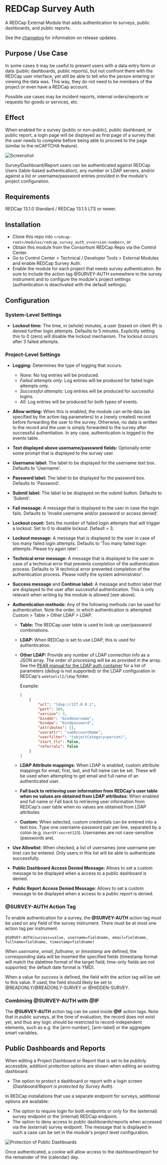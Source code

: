 # REDCap Survey Auth

A REDCap External Module that adds authentication to surveys, public dashboards, and public reports.

See the [changelog](CHANGELOG.md) for information on release updates.

## Purpose / Use Case

In some cases it may be useful to present users with a data entry form or data (public dashboards, public reports), but not confront them with the REDCap user interface, yet still be able to tell who the person entering or viewing the data was. This way, they do not need to be members of the project or even have a REDCap account.

Possible use cases may be incident reports, internal orders/reports or requests for goods or services, etc.

## Effect

When enabled for a survey (public or non-public), public dashboard, or public report, a login page will be displayed as first page of a survey that the user needs to complete before being able to proceed to the page (similar to the reCAPTCHA feature).

![Screenshot](images/surveyauth.png)

Survey/Dashboard/Report users can be authenticated against REDCap Users (table-based authentication), any number or LDAP servers, and/or against a list or username/password entries provided in the module's project configuration.

## Requirements

REDCap 13.1.0 Standard / REDCap 13.1.5 LTS or newer.

## Installation

- Clone this repo into `<redcap-root>/modules/redcap_survey_auth_v<version-number>`, or
- Obtain this module from the Consortium REDCap Repo via the Control Center.
- Go to Control Center > Technical / Developer Tools > External Modules and enable REDCap Survey Auth.
- Enable the module for each project that needs survey authentication. Be sure to include the action tag @SURVEY-AUTH somewhere in the survey instrument and to configure the module's project settings (authentication is deactivated with the default settings).

## Configuration

### System-Level Settings

- **Lockout time:** The time, in (whole) minutes, a user (based on client IP) is denied further login attempts. Defaults to 5 minutes. Explicitly setting this to 0 (zero) will disable the lockout mechanism. The lockout occurs after 3 failed attempts.

### Project-Level Settings

- **Logging:** Determines the type of logging that occurs.
  - _None:_ No log entries will be produced.
  - _Failed attempts only:_ Log entries will be produced for failed login attempts only.
  - _Successful attempts:_ Log entries will be produced for successful logins.
  - _All:_ Log entries will be produced for both types of events.

- **Allow writing:** When this is enabled, the module can write data (as specified by the action tag parameters) to a (newly created) record before forwarding the user to the survey. Otherwise, no data is written to the record and the user is simply forwarded to the survey after successful authentiation. In any case, authentication is logged to the events table.

- **Text displayed above username/password fields:** Optionally enter some prompt that is displayed to the survey user.

- **Username label:** The label to be displayed for the username text box. Defaults to 'Username'.

- **Password label:** The label to be displayed for the password box. Defaults to 'Password'.

- **Submit label:** The label to be displayed on the submit button. Defaults to 'Submit'.

- **Fail message:** A message that is displayed to the user in case the login fails. Defaults to 'Invalid username and/or password or access denied'.

- **Lockout count:** Sets the number of failed login attempts that will trigger a lockout. Set to 0 to disable lockout. Default = 3.

- **Lockout message:** A message that is displayed to the user in case of too many failed login attempts. Defaults to 'Too many failed login attempts. Please try again later'.

- **Technical error message:** A message that is displayed to the user in case of a technical error that prevents completion of the authentication process. Defaults to 'A technical error prevented completion of the authentication process. Please notify the system administrator'.

- **Success message** and **Continue label:** A message and button label that are displayed to the user after successful authentication. This is only relevant when writing by the module is allowed (see above).

- **Authentication methods:** Any of the following methods can be used for authentication. Note the order, in which authentication is attempted: Custom > Table > Other LDAP > LDAP.

  - **Table:** The REDCap user table is used to look up user/password combinations.

  - **LDAP:** When REDCap is set to use LDAP, this is used for authentication.

  - **Other LDAP:** Provide any number of LDAP connection info as a JSON array. The order of processing will be as provided in the array. See the [PEAR manual for the LDAP auth container](https://pear.php.net/manual/en/package.authentication.auth.storage.ldap.php) for a list of parameters (_debug_ is not supported) or the LDAP configuration in REDCap's `webtoolsl2/ldap` folder.

    Example:

    ```JSON
    [
        {
            "url": "ldap://127.0.0.1",
            "port": 389,
            "version": 3,
            "binddn": "bindUsername",
            "bindpw": "bindpassword",
            "attributes": [],
            "userattr": "samAccountName",
            "userfilter": "(objectCategory=person)",
            "start_tls": false,
            "referrals": false
        }
    ]
    ```

  - **LDAP Attribute mappings:** When LDAP is enabled, custom attribute mappings for email, first, last, and full name can be set. These will be used when attempting to get email and full name of an authenticated user.

  - **Fall back to retrieving user information from REDCap's user table when no values are obtained from LDAP attributes:** When enabled and full name or  Fall back to retrieving user information from REDCap's user table when no values are obtained from LDAP attributes

  - **Custom:** When selected, custom credentials can be entered into a text box. Type one username-password pair per line, separated by a colon (e.g. `UserXY:secret123`). Usernames are not case-sensitive (passwords are).

- **Use Allowlist:** When checked, a list of usernames (one username per line) can be entered. Only users in this list will be able to authenticate successfully.

- **Public Dashboard Access Denied Message:** Allows to set a custom message to be displayed when a access to a public dashboard is denied.

- **Public Report Access Denied Message:** Allows to set a custom message to be displayed when a access to a public report is denied.

### @SURVEY-AUTH Action Tag

To enable authentication for a survey, the **@SURVEY-AUTH** action tag must be used on any field of the survey instrument. There must be at most one action tag per instrument.

```ActionTag
@SURVEY-AUTH(success=value, username=fieldname, email=fieldname, fullname=fieldname, timestamp=fieldname)
```

When _username_, _email_, _fullname_, or _timestamp_ are defined, the corresponding data will be inserted the specified fields (timestamp format will match the datetime format of the target field; time-only fields are not supported; the default date format is YMD).

When a value for _success_ is defined, the field with the action tag will be set to this value. If used, the field should likely be set to @READONLY/@READONLY-SURVEY or @HIDDEN-SURVEY.

### Combining **@SURVEY-AUTH** with **@IF**

The **@SURVEY-AUTH** action tag can be used inside **@IF** action tags. Note that in public surveys, at the time of evaluation, the record does not exist yet, and thus any logic should be restricted to record-independent elements, such as e.g. the [arm-number], [arm-label] or the aggregate smart variables.


## Public Dashboards and Reports

When editing a Project Dashboard or Report that is set to be publicly accessible, additionl protection options are shown when editing an existing dashboard:
- The option to protect a dashboard or report with a login screen (_Dashboard/Report is protected by Survey Auth_).  

In REDCap installations that use a separate endpoint for surveys, additional options are available:
- The option to require login for both endpoints or only for the (external) survey endpoint or the (internal) REDCap endpoint.
- The option to deny access to public dashboards/reports when accessed via the (external) survey endpoint. The message that is displayed in such a case can be set in the module's project level configuration.

![Protection of Public Dashboards](images/public-dashboard-protection.png)

Once authenticated, a cookie will allow access to the dashboard/report for the remainder of the (calendar) day.

